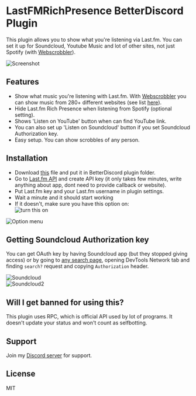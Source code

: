 # LastFMRichPresence BetterDiscord Plugin
This plugin allows you to show what you're listening via Last.fm. You can set it up for Soundcloud, Youtube Music and lot of other sites, not just Spotify (with [Webscrobbler](https://chrome.google.com/webstore/detail/web-scrobbler/hhinaapppaileiechjoiifaancjggfjm?hl=en)).  
  
![Screenshot](https://lune.dimden.dev/55c49cba7d.png)  
  
## Features
* Show what music you're listening with Last.fm. With [Webscrobbler](https://chrome.google.com/webstore/detail/web-scrobbler/hhinaapppaileiechjoiifaancjggfjm?hl=en) you can show music from 280+ different websites (see list [here](https://web-scrobbler.com/)).  
* Hide Last.fm Rich Presence when listening from Spotify (optional setting).  
* Shows 'Listen on YouTube' button when can find YouTube link.  
* You can also set up 'Listen on Soundcloud' button if you set Soundcloud Authorization key.  
* Easy setup. You can show scrobbles of any person.  
  
## Installation
* Download [this](https://raw.githubusercontent.com/dimdenGD/LastFMRichPresence/main/LastFMRichPresence.plugin.js) file and put it in BetterDiscord plugin folder.  
* Go to [Last.fm API](https://www.last.fm/api) and create API key (it only takes few minutes, write anything about app, dont need to provide callback or website).  
* Put Last.fm key and your Last.fm username in plugin settings.  
* Wait a minute and it should start working  
* If it doesn't, make sure you have this option on:  
![turn this on](https://media.discordapp.net/attachments/994325698397356203/994331512709324891/unknown.png)  
  
![Option menu](https://lune.dimden.dev/e88741e140.png)  

## Getting Soundcloud Authorization key
You can get OAuth key by having Soundcloud app (but they stopped giving access) or by going to [any search page](https://soundcloud.com/search?q=test), opening DevTools Network tab and finding `search?` request and copying `Authorization` header.  
  
![Soundcloud](https://lune.dimden.dev/d037357515.png)  
![Soundcloud2](https://lune.dimden.dev/56a2a124b5.png)  
  
## Will I get banned for using this?
This plugin uses RPC, which is official API used by lot of programs. It doesn't update your status and won't count as selfbotting.  
  
## Support
Join my [Discord server](https://discord.gg/TBAM6T7AYc) for support.  

## License
MIT
